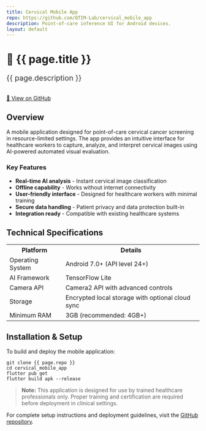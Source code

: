 ```yaml
---
title: Cervical Mobile App
repo: https://github.com/QTIM-Lab/cervical_mobile_app
description: Point-of-care inference UI for Android devices.
layout: default
---
```


<div class="project-header">
  <h1>📱 {{ page.title }}</h1>
  <p style="font-size: 1.2rem; opacity: 0.9; margin-bottom: 2rem;">{{ page.description }}</p>
  <a href="{{ page.repo }}" class="repo-link" target="_blank">
    📂 View on GitHub
  </a>
</div>

<div class="content-section">
  <h2>Overview</h2>
  <p>A mobile application designed for point-of-care cervical cancer screening in resource-limited settings. The app provides an intuitive interface for healthcare workers to capture, analyze, and interpret cervical images using AI-powered automated visual evaluation.</p>
  
  <h3>Key Features</h3>
  <ul>
    <li><strong>Real-time AI analysis</strong> - Instant cervical image classification</li>
    <li><strong>Offline capability</strong> - Works without internet connectivity</li>
    <li><strong>User-friendly interface</strong> - Designed for healthcare workers with minimal training</li>
    <li><strong>Secure data handling</strong> - Patient privacy and data protection built-in</li>
    <li><strong>Integration ready</strong> - Compatible with existing healthcare systems</li>
  </ul>
</div>

<div class="content-section">
  <h2>Technical Specifications</h2>
  <table>
    <tr>
      <th>Platform</th>
      <th>Details</th>
    </tr>
    <tr>
      <td>Operating System</td>
      <td>Android 7.0+ (API level 24+)</td>
    </tr>
    <tr>
      <td>AI Framework</td>
      <td>TensorFlow Lite</td>
    </tr>
    <tr>
      <td>Camera API</td>
      <td>Camera2 API with advanced controls</td>
    </tr>
    <tr>
      <td>Storage</td>
      <td>Encrypted local storage with optional cloud sync</td>
    </tr>
    <tr>
      <td>Minimum RAM</td>
      <td>3GB (recommended: 4GB+)</td>
    </tr>
  </table>
</div>

<div class="content-section">
  <h2>Installation & Setup</h2>
  <p>To build and deploy the mobile application:</p>
  
  <pre><code>git clone {{ page.repo }}
cd cervical_mobile_app
flutter pub get
flutter build apk --release</code></pre>
  
  <blockquote>
    <strong>Note:</strong> This application is designed for use by trained healthcare professionals only. Proper training and certification are required before deployment in clinical settings.
  </blockquote>
  
  <p>For complete setup instructions and deployment guidelines, visit the <a href="{{ page.repo }}" target="_blank">GitHub repository</a>.</p>
</div>